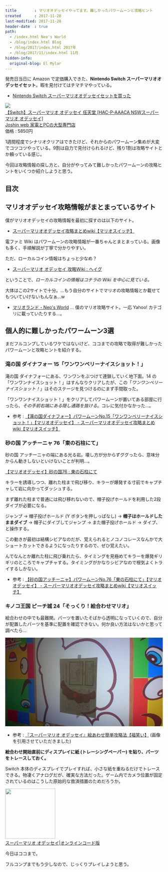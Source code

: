 ```yaml
---
title        : マリオオデッセイやってます。難しかったパワームーンと攻略ヒント
created      : 2017-11-28
last-modified: 2017-11-28
header-date  : true
path:
  - /index.html Neo's World
  - /blog/index.html Blog
  - /blog/2017/index.html 2017年
  - /blog/2017/11/index.html 11月
hidden-info:
  original-blog: El Mylar
---
```


発売日当日に Amazon で定価購入できた、**Nintendo Switch スーパーマリオオデッセイセット**。暇を見付けてはチマチマやっている。

- [Nintendo Switch スーパーマリオオデッセイセットを買った](/blog/2017/10/30-01.html)

<div class="ad-rakuten">
  <div class="ad-rakuten-image">
    <a href="https://hb.afl.rakuten.co.jp/hgc/g00pukw2.waxycf8e.g00pukw2.waxyd3c6/?pc=https%3A%2F%2Fitem.rakuten.co.jp%2Fjism%2F4902370537789-54-40560-n%2F&amp;m=http%3A%2F%2Fm.rakuten.co.jp%2Fjism%2Fi%2F12699000%2F">
      <img src="https://thumbnail.image.rakuten.co.jp/@0_mall/jism/cabinet/0693/4902370537789.jpg?_ex=128x128">
    </a>
  </div>
  <div class="ad-rakuten-info">
    <div class="ad-rakuten-title">
      <a href="https://hb.afl.rakuten.co.jp/hgc/g00pukw2.waxycf8e.g00pukw2.waxyd3c6/?pc=https%3A%2F%2Fitem.rakuten.co.jp%2Fjism%2F4902370537789-54-40560-n%2F&amp;m=http%3A%2F%2Fm.rakuten.co.jp%2Fjism%2Fi%2F12699000%2F">【Switch】スーパーマリオ オデッセイ 任天堂 [HAC-P-AAACA NSWスーパーマリオ オデッセイ]</a>
    </div>
    <div class="ad-rakuten-shop">
      <a href="https://hb.afl.rakuten.co.jp/hgc/g00pukw2.waxycf8e.g00pukw2.waxyd3c6/?pc=https%3A%2F%2Fwww.rakuten.co.jp%2Fjism%2F&amp;m=http%3A%2F%2Fm.rakuten.co.jp%2Fjism%2F">Joshin web 家電とPCの大型専門店</a>
    </div>
    <div class="ad-rakuten-price">価格 : 5850円</div>
  </div>
</div>

1週間程度でシナリオクリアはできたけど、それからのパワームーン集めが大変でコツコツやっている。9割は自力で見付けられるけど、残り1割は攻略サイトとか頼っている感じ。

今回は攻略情報の探し方と、自分がやってみて難しかったパワームーンの攻略ヒントをいくつか紹介しようと思う。

## 目次

## マリオオデッセイ攻略情報がまとまっているサイト

僕がマリオオデッセイの攻略情報を最初に探すのは以下のサイト。

- [スーパーマリオオデッセイ攻略まとめwiki【マリオスイッチ】](https://wiki.denfaminicogamer.jp/marioodyssey/)

電ファミ Wiki はパワームーンの攻略情報が一番ちゃんとまとまっている。画像も多く、手順解説が丁寧で分かりやすい。

ただ、ローカルコイン情報はちょっと少なめ？

- [スーパーマリオ オデッセイ 攻略Wiki : ヘイグ](https://wiki3.h1g.jp/mario_odyssey/)

ということで、*ローカルコインの情報はコチラの Wiki を中心に見ている。*

大体はこの2サイトで十分。…もう自分のサイトでマリオの攻略情報とか載せてもついていけないもんなぁ…w

- [マリオランド - Neo's World](/games/mario.html) … 僕のマリオ攻略サイト。一応 Yahoo! カテゴリに載っていたりする…。

## 個人的に難しかったパワームーン3選

まだフルコンプしているワケではないけど、ココまでの攻略で取得が難しかったパワームーンと攻略ヒントを紹介する。

### 滝の国 ダイナフォー 15「ワンワンベリーナイスショット！」

滝の国 ダイナフォーにある、ワンワンをぶつけて連鎖していく地下面。14 の「ワンワンナイスショット！」はすんなりクリアしたが、この「*ワンワンベリーナイスショット！*」はそのステージを見つけるのにまず手間取った。

「ワンワンナイスショット！」をクリアしてパワームーンが置いてある部屋に行ったら、*その手前右端にある隠し通路を抜ける*。コレに気付かなかった…。

- 参考 : [【滝の国ダイナフォー】パワームーンNo.15「ワンワンベリーナイスショット！」【マリオオデッセイ】 - スーパーマリオオデッセイ攻略まとめwiki【マリオスイッチ】](https://wiki.denfaminicogamer.jp/marioodyssey/%E3%80%90%E6%BB%9D%E3%81%AE%E5%9B%BD%E3%83%80%E3%82%A4%E3%83%8A%E3%83%95%E3%82%A9%E3%83%BC%E3%80%91%E3%83%91%E3%83%AF%E3%83%BC%E3%83%A0%E3%83%BC%E3%83%B3No.15%E3%80%8C%E3%83%AF%E3%83%B3%E3%83%AF%E3%83%B3%E3%83%99%E3%83%AA%E3%83%BC%E3%83%8A%E3%82%A4%E3%82%B9%E3%82%B7%E3%83%A7%E3%83%83%E3%83%88%EF%BC%81%E3%80%8D%E3%80%90%E3%83%9E%E3%83%AA%E3%82%AA%E3%82%AA%E3%83%87%E3%83%83%E3%82%BB%E3%82%A4%E3%80%91)

### 砂の国 アッチーニャ 76「東の石柱にて」

砂の国 アッチーニャの端にある光る岩。壊し方が分からずググったら、意味分からん動きしないといけないことが判明…。

[【マリオオデッセイ】砂の国76 : 東の石柱にて](https://youtube.com/watch?v=1F0bEEay39M)

キラーを誘導しつつ、離れた柱まで飛び移り、キラーが爆発する寸前でキャプチャして岩に向かってダッシュする。

まず離れた柱まで普通には飛び移れないので、帽子投げホールドを利用した2段ダイブが必要になる。

ジャンプ → 帽子投げホールド (Y ボタンを押しっぱなし) → **帽子はホールドしたままダイブ** → 帽子にダイブしてジャンプ → また帽子投げホールド → ダイブ、と操作する。

この動きが最初は結構シビアなのだが、覚えられるとノコノコレースなんかで大ショートカットできるようになったりするので、ぜひ覚えたい。

んでなんとか離れた柱に飛び乗れたら、タイミングを見極めてキラーを爆発ギリギリのところでキャプチャする。タイミングがかなりシビアなので根気よくトライするしかない。

- 参考 : [【砂の国アッチーニャ】パワームーンNo.76「東の石柱にて」【マリオオデッセイ】 - スーパーマリオオデッセイ攻略まとめwiki【マリオスイッチ】](https://wiki.denfaminicogamer.jp/marioodyssey/%E3%80%90%E7%A0%82%E3%81%AE%E5%9B%BD%E3%82%A2%E3%83%83%E3%83%81%E3%83%BC%E3%83%8B%E3%83%A3%E3%80%91%E3%83%91%E3%83%AF%E3%83%BC%E3%83%A0%E3%83%BC%E3%83%B3No.76%E3%80%8C%E6%9D%B1%E3%81%AE%E7%9F%B3%E6%9F%B1%E3%81%AB%E3%81%A6%E3%80%8D%E3%80%90%E3%83%9E%E3%83%AA%E3%82%AA%E3%82%AA%E3%83%87%E3%83%83%E3%82%BB%E3%82%A4%E3%80%91)

### キノコ王国 ピーチ城 24「そっくり！絵合わせマリオ」

絵合わせの中でも最難関。パーツを置いたそばから透明になっていくので、自分が配置したパーツを基準に配置を確認できない。何か良い方法はないかと思って調べたら…

![絵合わせ](./28-01-01.jpg)

- 参考 : [『スーパーマリオ オデッセイ』絵あわせ簡単攻略法【福笑い】](https://omoson.com/game/marioo_eawase/) (画像を引用させていただきました)

**絵合わせ開始直前にディスプレイに紙 (トレーシングペーパー) を貼り、パーツをトレースしておく。**

Switch 本体のディスプレイでプレイすれば、小さな紙を重ねるだけでトレースできる。物凄くアナログだが、確実な方法だった。ゲーム内でカメラ位置が固定されているのはこうした原始的な救済措置のためだろうか。

<div class="ad-amazon">
  <div class="ad-amazon-image">
    <a href="https://www.amazon.co.jp/dp/B075K69SYN?tag=neos21-22&amp;linkCode=osi&amp;th=1&amp;psc=1">
      <img src="https://m.media-amazon.com/images/I/61+hqoDal9L._SL160_.jpg" width="160" height="160">
    </a>
  </div>
  <div class="ad-amazon-info">
    <div class="ad-amazon-title">
      <a href="https://www.amazon.co.jp/dp/B075K69SYN?tag=neos21-22&amp;linkCode=osi&amp;th=1&amp;psc=1">スーパーマリオ オデッセイ|オンラインコード版</a>
    </div>
  </div>
</div>

今日はココまで。

フルコンプまでもう少しなので、じっくりプレイしようと思う。
